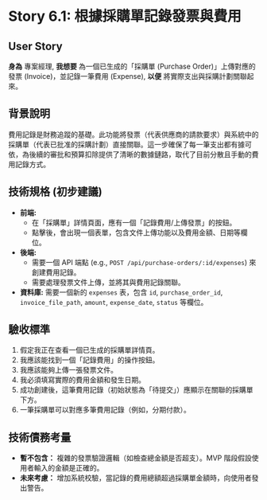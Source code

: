 # Story 6.1: 根據採購單記錄發票與費用

## User Story

**身為** 專案經理,
**我想要** 為一個已生成的「採購單 (Purchase Order)」上傳對應的發票 (Invoice)，並記錄一筆費用 (Expense),
**以便** 將實際支出與採購計劃關聯起來。

## 背景說明
費用記錄是財務追蹤的基礎。此功能將發票（代表供應商的請款要求）與系統中的採購單（代表已批准的採購計劃）直接關聯。這一步確保了每一筆支出都有據可依，為後續的審批和預算扣除提供了清晰的數據鏈路，取代了目前分散且手動的費用記錄方式。

## 技術規格 (初步建議)
*   **前端:**
    *   在「採購單」詳情頁面，應有一個「記錄費用/上傳發票」的按鈕。
    *   點擊後，會出現一個表單，包含文件上傳功能以及費用金額、日期等欄位。
*   **後端:**
    *   需要一個 API 端點 (e.g., `POST /api/purchase-orders/:id/expenses`) 來創建費用記錄。
    *   需要處理發票文件上傳，並將其與費用記錄關聯。
*   **資料庫:** 需要一個新的 `expenses` 表，包含 `id`, `purchase_order_id`, `invoice_file_path`, `amount`, `expense_date`, `status` 等欄位。

## 驗收標準
1.  假定我正在查看一個已生成的採購單詳情頁。
2.  我應該能找到一個「記錄費用」的操作按鈕。
3.  我應該能夠上傳一張發票文件。
4.  我必須填寫實際的費用金額和發生日期。
5.  成功創建後，這筆費用記錄（初始狀態為「待提交」）應顯示在關聯的採購單下方。
6.  一筆採購單可以對應多筆費用記錄（例如，分期付款）。

## 技術債務考量
*   **暫不包含：** 複雜的發票驗證邏輯（如檢查總金額是否超支）。MVP 階段假設使用者輸入的金額是正確的。
*   **未來考慮：** 增加系統校驗，當記錄的費用總額超過採購單金額時，向使用者發出警告。
